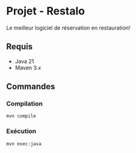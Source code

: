 # Projet - Restalo

Le meilleur logiciel de réservation en restauration!

## Requis

- Java 21
- Maven 3.x

## Commandes

### Compilation

```
mvn compile
```

### Exécution

```
mvn exec:java
```
